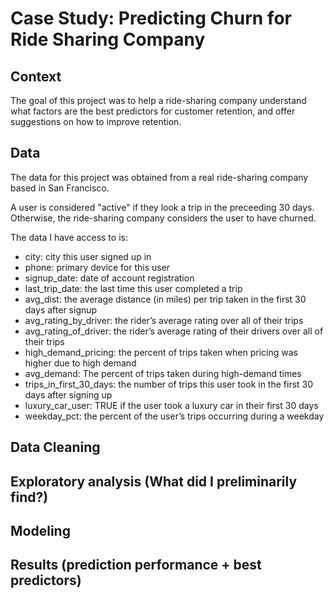 # Case Study: Predicting Churn for Ride Sharing Company


## Context
The goal of this project was to help a ride-sharing company understand what factors are the best predictors for customer retention, and offer suggestions on how to improve retention.


## Data
The data for this project was obtained from a real ride-sharing company based in San Francisco.

A user is considered "active" if they look a trip in the preceeding 30 days. Otherwise, the ride-sharing company considers the user to have churned.

The data I have access to is:  
 - city: city this user signed up in 
 - phone: primary device for this user
 - signup_date: date of account registration
 - last_trip_date: the last time this user completed a trip
 - avg_dist: the average distance (in miles) per trip taken in the first 30 days after signup
 - avg_rating_by_driver: the rider’s average rating over all of their trips
 - avg_rating_of_driver: the rider’s average rating of their drivers over all of their trips
 - high_demand_pricing: the percent of trips taken when pricing was higher due to high demand
 - avg_demand: The percent of trips taken during high-demand times
 - trips_in_first_30_days: the number of trips this user took in the first 30 days after signing up
 - luxury_car_user: TRUE if the user took a luxury car in their first 30 days
 - weekday_pct: the percent of the user’s trips occurring during a weekday

## Data Cleaning

## Exploratory analysis (What did I preliminarily find?)

## Modeling

## Results (prediction performance + best predictors)
